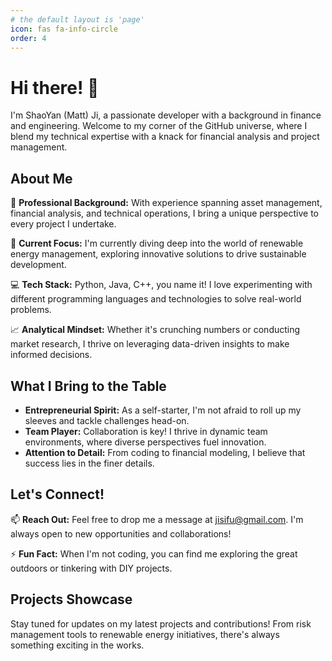 ```yaml
---
# the default layout is 'page'
icon: fas fa-info-circle
order: 4
---
```


# Hi there! 👋

I'm ShaoYan (Matt) Ji, a passionate developer with a background in finance and engineering. Welcome to my corner of the GitHub universe, where I blend my technical expertise with a knack for financial analysis and project management.

## About Me

🌟 **Professional Background:** With experience spanning asset management, financial analysis, and technical operations, I bring a unique perspective to every project I undertake.

🔭 **Current Focus:** I'm currently diving deep into the world of renewable energy management, exploring innovative solutions to drive sustainable development.

💻 **Tech Stack:** Python, Java, C++, you name it! I love experimenting with different programming languages and technologies to solve real-world problems.

📈 **Analytical Mindset:** Whether it's crunching numbers or conducting market research, I thrive on leveraging data-driven insights to make informed decisions.

## What I Bring to the Table

- **Entrepreneurial Spirit:** As a self-starter, I'm not afraid to roll up my sleeves and tackle challenges head-on.
- **Team Player:** Collaboration is key! I thrive in dynamic team environments, where diverse perspectives fuel innovation.
- **Attention to Detail:** From coding to financial modeling, I believe that success lies in the finer details.

## Let's Connect!

📫 **Reach Out:** Feel free to drop me a message at jisifu@gmail.com. I'm always open to new opportunities and collaborations!

⚡ **Fun Fact:** When I'm not coding, you can find me exploring the great outdoors or tinkering with DIY projects.

## Projects Showcase

Stay tuned for updates on my latest projects and contributions! From risk management tools to renewable energy initiatives, there's always something exciting in the works.
